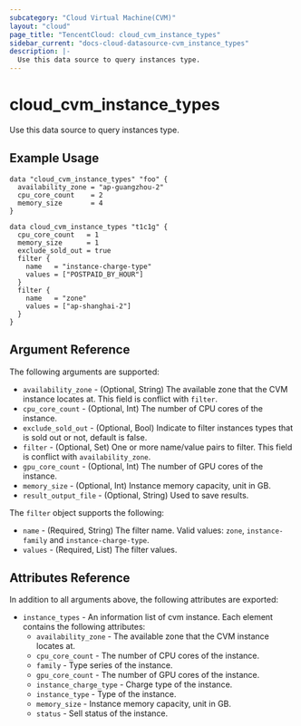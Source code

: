 ```yaml
---
subcategory: "Cloud Virtual Machine(CVM)"
layout: "cloud"
page_title: "TencentCloud: cloud_cvm_instance_types"
sidebar_current: "docs-cloud-datasource-cvm_instance_types"
description: |-
  Use this data source to query instances type.
---
```


# cloud_cvm_instance_types

Use this data source to query instances type.

## Example Usage

```hcl
data "cloud_cvm_instance_types" "foo" {
  availability_zone = "ap-guangzhou-2"
  cpu_core_count    = 2
  memory_size       = 4
}

data cloud_cvm_instance_types "t1c1g" {
  cpu_core_count   = 1
  memory_size      = 1
  exclude_sold_out = true
  filter {
    name   = "instance-charge-type"
    values = ["POSTPAID_BY_HOUR"]
  }
  filter {
    name   = "zone"
    values = ["ap-shanghai-2"]
  }
}
```

## Argument Reference

The following arguments are supported:

* `availability_zone` - (Optional, String) The available zone that the CVM instance locates at. This field is conflict with `filter`.
* `cpu_core_count` - (Optional, Int) The number of CPU cores of the instance.
* `exclude_sold_out` - (Optional, Bool) Indicate to filter instances types that is sold out or not, default is false.
* `filter` - (Optional, Set) One or more name/value pairs to filter. This field is conflict with `availability_zone`.
* `gpu_core_count` - (Optional, Int) The number of GPU cores of the instance.
* `memory_size` - (Optional, Int) Instance memory capacity, unit in GB.
* `result_output_file` - (Optional, String) Used to save results.

The `filter` object supports the following:

* `name` - (Required, String) The filter name. Valid values: `zone`, `instance-family` and `instance-charge-type`.
* `values` - (Required, List) The filter values.

## Attributes Reference

In addition to all arguments above, the following attributes are exported:

* `instance_types` - An information list of cvm instance. Each element contains the following attributes:
  * `availability_zone` - The available zone that the CVM instance locates at.
  * `cpu_core_count` - The number of CPU cores of the instance.
  * `family` - Type series of the instance.
  * `gpu_core_count` - The number of GPU cores of the instance.
  * `instance_charge_type` - Charge type of the instance.
  * `instance_type` - Type of the instance.
  * `memory_size` - Instance memory capacity, unit in GB.
  * `status` - Sell status of the instance.


